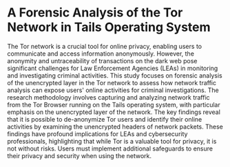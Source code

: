 # A Forensic Analysis of the Tor Network in Tails Operating System

The Tor network is a crucial tool for online privacy, enabling users to communicate and access information anonymously. However, the anonymity and untraceability of transactions on the dark web pose significant challenges for Law Enforcement Agencies (LEAs) in monitoring and investigating criminal activities. This study focuses on forensic analysis of the unencrypted layer in the Tor network to assess how network traffic analysis can expose users' online activities for criminal investigations. The research methodology involves capturing and analyzing network traffic from the Tor Browser running on the Tails operating system, with particular emphasis on the unencrypted layer of the network. The key findings reveal that it is possible to de-anonymize Tor users and identify their online activities by examining the unencrypted headers of network packets. These findings have profound implications for LEAs and cybersecurity professionals, highlighting that while Tor is a valuable tool for privacy, it is not without risks. Users must implement additional safeguards to ensure their privacy and security when using the network.
